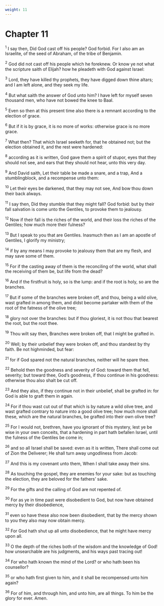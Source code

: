 ```yaml
---
weight: 11
---
```


# Chapter 11

<sup>1</sup> I say then, Did God cast off his people? God forbid. For I also am an Israelite, of the seed of Abraham, of the tribe of Benjamin. 

<sup>2</sup> God did not cast off his people which he foreknew. Or know ye not what the scripture saith of Elijah? how he pleadeth with God against Israel: 

<sup>3</sup> Lord, they have killed thy prophets, they have digged down thine altars; and I am left alone, and they seek my life. 

<sup>4</sup> But what saith the answer of God unto him? I have left for myself seven thousand men, who have not bowed the knee to Baal. 

<sup>5</sup> Even so then at this present time also there is a remnant according to the election of grace. 

<sup>6</sup> But if it is by grace, it is no more of works: otherwise grace is no more grace. 

<sup>7</sup> What then? That which Israel seeketh for, that he obtained not; but the election obtained it, and the rest were hardened: 

<sup>8</sup> according as it is written, God gave them a spirit of stupor, eyes that they should not see, and ears that they should not hear, unto this very day. 

<sup>9</sup> And David saith, Let their table be made a snare, and a trap, And a stumblingblock, and a recompense unto them: 

<sup>10</sup> Let their eyes be darkened, that they may not see, And bow thou down their back always. 

<sup>11</sup> I say then, Did they stumble that they might fall? God forbid: but by their fall salvation is come unto the Gentiles, to provoke them to jealousy. 

<sup>12</sup> Now if their fall is the riches of the world, and their loss the riches of the Gentiles; how much more their fulness? 

<sup>13</sup> But I speak to you that are Gentiles. Inasmuch then as I am an apostle of Gentiles, I glorify my ministry; 

<sup>14</sup> if by any means I may provoke to jealousy them that are my flesh, and may save some of them. 

<sup>15</sup> For if the casting away of them is the reconciling of the world, what shall the receiving of them be, but life from the dead? 

<sup>16</sup> And if the firstfruit is holy, so is the lump: and if the root is holy, so are the branches. 

<sup>17</sup> But if some of the branches were broken off, and thou, being a wild olive, wast grafted in among them, and didst become partaker with them of the root of the fatness of the olive tree; 

<sup>18</sup> glory not over the branches: but if thou gloriest, it is not thou that bearest the root, but the root thee. 

<sup>19</sup> Thou wilt say then, Branches were broken off, that I might be grafted in. 

<sup>20</sup> Well; by their unbelief they were broken off, and thou standest by thy faith. Be not highminded, but fear: 

<sup>21</sup> for if God spared not the natural branches, neither will he spare thee. 

<sup>22</sup> Behold then the goodness and severity of God: toward them that fell, severity; but toward thee, God’s goodness, if thou continue in his goodness: otherwise thou also shalt be cut off. 

<sup>23</sup> And they also, if they continue not in their unbelief, shall be grafted in: for God is able to graft them in again. 

<sup>24</sup> For if thou wast cut out of that which is by nature a wild olive tree, and wast grafted contrary to nature into a good olive tree; how much more shall these, which are the natural branches, be grafted into their own olive tree? 

<sup>25</sup> For I would not, brethren, have you ignorant of this mystery, lest ye be wise in your own conceits, that a hardening in part hath befallen Israel, until the fulness of the Gentiles be come in; 

<sup>26</sup> and so all Israel shall be saved: even as it is written, There shall come out of Zion the Deliverer; He shall turn away ungodliness from Jacob: 

<sup>27</sup> And this is my covenant unto them, When I shall take away their sins. 

<sup>28</sup> As touching the gospel, they are enemies for your sake: but as touching the election, they are beloved for the fathers’ sake. 

<sup>29</sup> For the gifts and the calling of God are not repented of. 

<sup>30</sup> For as ye in time past were disobedient to God, but now have obtained mercy by their disobedience, 

<sup>31</sup> even so have these also now been disobedient, that by the mercy shown to you they also may now obtain mercy. 

<sup>32</sup> For God hath shut up all unto disobedience, that he might have mercy upon all. 

<sup>33</sup> O the depth of the riches both of the wisdom and the knowledge of God! how unsearchable are his judgments, and his ways past tracing out! 

<sup>34</sup> For who hath known the mind of the Lord? or who hath been his counsellor? 

<sup>35</sup> or who hath first given to him, and it shall be recompensed unto him again? 

<sup>36</sup> For of him, and through him, and unto him, are all things. To him be the glory for ever. Amen. 


